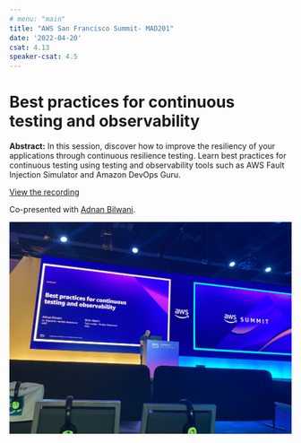 ```yaml
---
# menu: "main"
title: "AWS San Francisco Summit- MAD201"
date: '2022-04-20'
csat: 4.13
speaker-csat: 4.5
---
```


# Best practices for continuous testing and observability

**Abstract:** In this session, discover how to improve the resiliency of your applications through continuous resilience testing. Learn best practices for continuous testing using testing and observability tools such as AWS Fault Injection Simulator and Amazon DevOps Guru.

[View the recording](https://amersummit.awsevents.com/session-virtual/?v2477da705118cc74fd14460db021e1784e2eed5a7982c6482ec95cb2e86d259644b8741959f52a49e0e6908b82a9d860=8AA1F3E28CBEA39A8452FDC00E2BC7A91436D6E6CE3F87CEE1F814E35A80A183823E2435B21037FBA1390F96E4C6C792)

Co-presented with [Adnan Bilwani](https://www.linkedin.com/in/abilwani/).

![mad201](mad201.jpg)